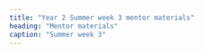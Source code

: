 ```yaml
---
title: "Year 2 Summer week 3 mentor materials"
heading: "Mentor materials"
caption: "Summer week 3"
---
```



